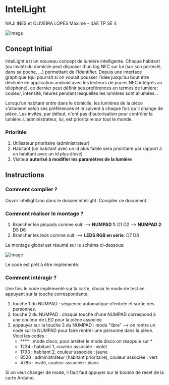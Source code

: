 # **IntelLight**
NAJI INES et OLIVEIRA LOPES Maxime - 4AE TP SE 4

![image](https://github.com/Moliveiralo/BECppObjetsConnectes/assets/133717115/c3eb05d3-3a6d-4b9f-8f24-57b10fc4de82)


## Concept Initial
IntelLight est un nouveau concept de lumière intelligente. Chaque habitant (ou invité) du domicile peut disposer d'un tag NFC sur lui (sur son porteclé, dans sa poche, ...) permettant de l'identifier. Depuis une interface graphique (qui pourrait si on voulait pousser l'idée jusqu'au bout être déclinée en application android avec les lecteurs de puces NFC intégrés au téléphone), ce dernier peut définir ses préférences en termes de lumière: couleur, intensité, heures pendant lesquelles les lumières sont allumées...

Lorsqu'un habitant entre dans le domicile, les lumières de la pièce s'allument selon ses préférences et le suivent à chaque fois qu'il change de pièce. Les invités, par défaut, n'ont pas d'autorisation pour contrôler la lumière. L'administrateur, lui, est prioritaire sur tout le monde.

### Priorités
1. Utilisateur prioritaire (administrateur)
2. Habitant (un habitant avec un id plus faible sera prioritaire par rapport à un habitant avec un id plus élevé)
3. Visiteur **autorisé à modifier les paramètres de la lumière**

## Instructions
### **Comment compiler ?**
Ouvrir intellight.ino dans le dossier intellight. 
Compiler ce document.

### **Comment réaliser le montage ?**
1) Brancher les pinpads comme suit:
--> **NUMPAD 1**: D1 D2
--> **NUMPAD 2**: D5 D6
2) Brancher les leds comme suit:
--> **LEDS RGB en série**: D7 D8

Le montage global est résumé sur le schéma ci-dessous:

![image](https://github.com/Moliveiralo/IntelLight--OLIVEIRA-LOPES-Maxime--NAJI-Ines/assets/133717115/d423b9ec-6c02-49a0-b3fa-7fc06da8e15b)

Le code est prêt à être implémenté. 

### **Comment intéragir ?**
Une fois le code implémenté sur la carte, chosir le mode de test en appuyant sur la touche correspondante:
1) touche 1 du NUMPAD : séquence automatique d'entrée et sortie des personnes.
2) touche 2 du NUMPAD : chaque touche d'une NUMPAD correspond à une couleur de LED pour la pièce associée.
3) appauyer sur la touche 3 du NUMPAD : mode "libre" --> on rentre un code sur le NUMPAD pour faire rentrer une personne dans la pièce. Voici les codes : 
   - **** : mode disco, pour arrêter le mode disco on réappuie sur *
   - 1234 : habitant 1, couleur associée : violet
   - 1793 : habitant 2, couleur associée : jaune
   - 8520 : administrateur (habitant prioritaire), couleur associée : vert
   - 4785 : invité, couleur associée : blanc 

Si on veut changer de mode, il faut faut appuyer sur le bouton de reset de la carte Arduino. 
